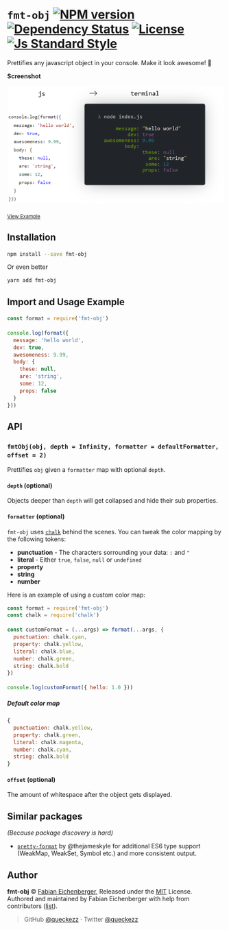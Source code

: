 
# `fmt-obj` [![NPM version][version-image]][version-url] [![Dependency Status][david-image]][david-url] [![License][license-image]][license-url] [![Js Standard Style][standard-image]][standard-url]

Prettifies any javascript object in your console. Make it look awesome! :lipstick:

**Screenshot**

<p align="center">
  <img src="./intro.png" />
</p>

<sub><a href='./example.js'>View Example</a></sub>

## Installation

```sh
npm install --save fmt-obj
```

Or even better

```sh
yarn add fmt-obj
```

## Import and Usage Example

```js
const format = require('fmt-obj')

console.log(format({
  message: 'hello world',
  dev: true,
  awesomeness: 9.99,
  body: {
    these: null,
    are: 'string',
    some: 12,
    props: false
  }
}))
```

## API

### `fmtObj(obj, depth = Infinity, formatter = defaultFormatter, offset = 2)`

Prettifies `obj` given a `formatter` map with optional `depth`.

#### `depth` (optional)

Objects deeper than `depth` will get collapsed and hide their sub properties.

#### `formatter` (optional)

`fmt-obj` uses [`chalk`](https://github.com/chalk/chalk) behind the scenes.
You can tweak the color mapping by the following tokens:

* **punctuation** - The characters sorrounding your data: `:` and `"`
* **literal** - Either `true`, `false`, `null` or `undefined`
* **property**
* **string**
* **number**

Here is an example of using a custom color map:

```js
const format = require('fmt-obj')
const chalk = require('chalk')

const customFormat = (...args) => format(...args, {
  punctuation: chalk.cyan,
  property: chalk.yellow,
  literal: chalk.blue,
  number: chalk.green,
  string: chalk.bold
})

console.log(customFormat({ hello: 1.0 }))
```

##### Default color map

```js
{
  punctuation: chalk.yellow,
  property: chalk.green,
  literal: chalk.magenta,
  number: chalk.cyan,
  string: chalk.bold
}
```

#### `offset` (optional)

The amount of whitespace after the object gets displayed.

## Similar packages

_(Because package discovery is hard)_

* [`pretty-format`](https://github.com/facebook/jest/tree/master/packages/pretty-format) by @thejameskyle for additional ES6 type support (WeakMap, WeakSet, Symbol etc.) and more consistent output.

## Author

**fmt-obj** © [Fabian Eichenberger](https://github.com/queckezz), Released under the [MIT](./license) License.<br>
Authored and maintained by Fabian Eichenberger with help from contributors ([list](https://github.com/queckezz/fmt-obj/contributors)).

> GitHub [@queckezz](https://github.com/queckezz) · Twitter [@queckezz](https://twitter.com/queckezz)

[version-image]: https://img.shields.io/npm/v/fmt-obj.svg?style=flat-square
[version-url]: https://npmjs.org/package/fmt-obj

[david-image]: http://img.shields.io/david/queckezz/fmt-obj.svg?style=flat-square
[david-url]: https://david-dm.org/queckezz/fmt-obj

[standard-image]: https://img.shields.io/badge/code-standard-brightgreen.svg?style=flat-square
[standard-url]: https://github.com/feross/standard

[license-image]: http://img.shields.io/npm/l/fmt-obj.svg?style=flat-square
[license-url]: ./license